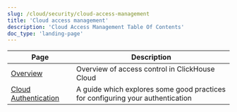 ```yaml
---
slug: /cloud/security/cloud-access-management
title: 'Cloud access management'
description: 'Cloud Access Management Table Of Contents'
doc_type: 'landing-page'
---
```


| Page                                                                                         | Description                                                                                                                                       |
|----------------------------------------------------------------------------------------------|---------------------------------------------------------------------------------------------------------------------------------------------------|
| [Overview](/cloud/security/cloud-access-management/overview)                         | Overview of access control in ClickHouse Cloud                                                                                                    |
| [Cloud Authentication](/cloud/security/cloud-authentication)                         | A guide which explores some good practices for configuring your authentication                                                                    |

